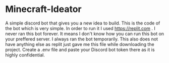# Minecraft-Ideator
A simple discord bot that gives you a new idea to build.
This is the code of the bot which is very simple. In order to run it I used https://replit.com . I never ran this bot forever. It means I don't know how you can run this bot on your preffered server.
I always ran the bot temporarily. This also does not have anything else as replit just gave me this file while downloading the project. Create a .env file and paste your Discord 
bot token there as it is highly confidential.
